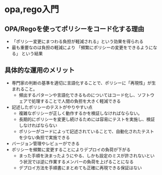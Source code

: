 # opa,rego入門

## OPA/Regoを使ってポリシーをコード化する理由
- 「ポリシー変更にまつわる負担が軽減される」という効果を得られる
- 最も重要なのは負担の軽減により 「頻繁にポリシーの変更をできるようになる」 という結果

## 具体的な運用のメリット
- 専門家の判断の基準を適切に言語化することで、ポリシーに「再現性」が生まれること。
  - 頻出するパターンや言語化できるものについてはコード化し、ソフトウェアで処理することで人間の負担を大きく軽減できる
- 記述したポリシーのテストがやりやすい点
  - 複雑なポリシーが正しく動作するかを検証しなければならない。
  - 長期的にポリシーを変更し続けるためには容易にテストを実施し、検証しなければならない
  - ポリシーがコードによって記述されていることで、自動化されたテストを少ない負担で実施できる
- バージョン管理やレビューができる
- ポリシーを頻繁に変更することによりデプロイの負荷が下がる
  - まった手順を決まったようにやる、しかも設定のミスが許されないという状況では逆に作業するメンバーの負荷を上げることになる
  - デプロイ方法を手順書にまとめても正確に再現できる保証はない
  
